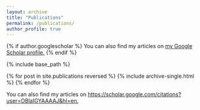 ```yaml
---
layout: archive
title: "Publications"
permalink: /publications/
author_profile: true
---
```


{% if author.googlescholar %}
  You can also find my articles on <u><a href="{{author.googlescholar}}">my Google Scholar profile</a>.</u>
{% endif %}

{% include base_path %}

{% for post in site.publications reversed %}
  {% include archive-single.html %}
{% endfor %}


  You can also find my articles on <u><a href="{{OBlaIGYAAAAJ&hl}}">https://scholar.google.com/citations?user=OBlaIGYAAAAJ&hl=en</a>.</u>



